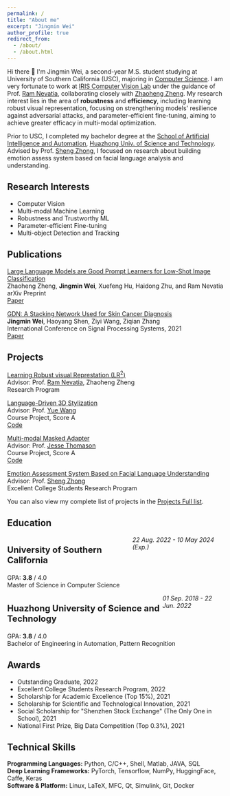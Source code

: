 ```yaml
---
permalink: /
title: "About me"
excerpt: "Jingmin Wei"
author_profile: true
redirect_from: 
  - /about/
  - /about.html
---
```


Hi there 👋 I'm Jingmin Wei, a second-year M.S. student studying at University of Southern California (USC), majoring in [Computer Science](https://www.cs.usc.edu/). I am very fortunate to work at [IRIS Computer Vision Lab](https://sites.usc.edu/iris-cvlab/) under the guidance of Prof. [Ram Nevatia](https://sites.usc.edu/iris-cvlab/professor-ram-nevatia/), collaborating closely with [Zhaoheng Zheng](https://zhaohengz.github.io/). My research interest lies in the area of <strong>robustness</strong> and <strong>efficiency</strong>, including learning robust visual representation, focusing on strengthening models' resilience against adversarial attacks, and parameter-efficient fine-tuning, aiming to achieve greater efficacy in multi-modal optimization.


Prior to USC, I completed my bachelor degree at the [School of Artificial Intelligence and Automation](http://english.aia.hust.edu.cn/), [Huazhong Univ. of Science and Technology](https://en.wikipedia.org/wiki/Huazhong_University_of_Science_and_Technology). Advised by Prof. [Sheng Zhong](http://english.aia.hust.edu.cn/info/1030/1347.htm), I focused on research about building emotion assess system based on facial language analysis and understanding.

<!-- <font color="#ff0000">I am graduating in 2023/early 2024 and now actively looking for full-time positions in computer vision, machine learning, and artificial intelligence. Please feel free to get in touch if there are any opportunities!</font> -->

<h2 id="research"> Research Interests </h2>

<ul>
    <li>Computer Vision</li>
    <li>Multi-modal Machine Learning</li>
    <li>Robustness and Trustworthy ML</li>
    <li>Parameter-efficient Fine-tuning</li>
    <li>Multi-object Detection and Tracking</li>
</ul>


<h2 id="publications"> Publications </h2>

<p><u>Large Language Models are Good Prompt Learners for Low-Shot Image Classification</u><br>
Zhaoheng Zheng, <strong>Jingmin Wei</strong>, Xuefeng Hu, Haidong Zhu, and Ram Nevatia
<br> arXiv Preprint <br>
<a href="https://arxiv.org/abs/2312.04076" class="btn btn--success">Paper</a></p>

<p><u>GDN: A Stacking Network Used for Skin Cancer Diagnosis</u><br>
<strong>Jingmin Wei</strong>, Haoyang Shen, Ziyi Wang, Ziqian Zhang
<br> International Conference on Signal Processing Systems, 2021<br>
<a href="https://doi.org/10.1117/12.2631455" class="btn btn--success">Paper</a></p>

<!-- <p><u>FashionVLP: Vision Language Transformer for Fashion Retrieval with Feedback</u><br>
Sonam Goenka*, <strong>Zhaoheng Zheng*</strong>, Ayush Jaiswal, Rakesh Chada, Yue Wu, Pradeep Natarajan, and Varsha Hedau
<br> CVPR 2022<br>
<a href="https://www.amazon.science/publications/fashionvlp-vision-language-transformer-for-fashion-retrieval-with-feedback" class="btn btn--success">Paper</a></p> -->

<h2 id="projects"> Projects </h2>

<p><u>Learning Robust visual Represtation (LR<sup>2</sup>)</u><br>
Advisor: Prof. <a href="https://sites.usc.edu/iris-cvlab/professor-ram-nevatia/">Ram Nevatia</a>, Zhaoheng Zheng<br> 
Research Program<br><p>

<p><u>Language-Driven 3D Stylization</u><br>
Advisor: Prof. <a href="https://yuewang.xyz/">Yue Wang</a><br> 
Course Project, Score A<br>
<a href="https://github.com/Weijingmin2000/Language-Driven-3D-Stylization" class="btn btn--warning">Code</a></p>

<p><u>Multi-modal Masked Adapter</u><br>
Advisor: Prof. <a href="https://jessethomason.com/">Jesse Thomason</a><br>
Course Project, Score A<br>
<a href="https://github.com/YinzhenWang/Real_CLIP_Adapter" class="btn btn--warning">Code</a></p>

<p><u>Emotion Assessment System Based on Facial Language Understanding</u><br>
Advisor: Prof. <a href="http://english.aia.hust.edu.cn/info/1030/1347.htm">Sheng Zhong</a><br>
Excellent College Students  Research Program<br></p>

You can also view my complete list of projects in the <a href="/projects/">Projects Full list</a>.

<h2 id="education"> Education </h2>
<div style='display: flex; justify-content: space-between;'>
	<p style='font-size:20px'><b>University of Southern California</b></p>
	<i>22 Aug. 2022 - 10 May 2024 (Exp.)</i>
</div>
GPA: <strong>3.8</strong> / 4.0 <br> 
Master of Science in Computer Science <br><p>

<div style='display: flex; justify-content: space-between;'>
	<p style='font-size:20px'><b>Huazhong University of Science and Technology</b></p>
	<i>01 Sep. 2018 - 22 Jun. 2022</i>
</div>
GPA: <strong>3.8</strong> / 4.0
<br> Bachelor of Engineering in Automation, Pattern Recognition <br><p>

<h2 id="awards"> Awards </h2>
<ul>
    <li>Outstanding Graduate, 2022</li>
    <li>Excellent College Students Research Program, 2022</li>
    <li>Scholarship for Academic Excellence (Top 15%), 2021</li>
    <li>Scholarship for Scientific and Technological Innovation, 2021</li>
    <li>Social Scholarship for "Shenzhen Stock Exchange" (The Only One in School), 2021</li>
    <li>National First Prize, Big Data Competition (Top 0.3%),  2021</li>
</ul>

<h2 id="skills"> Technical Skills </h2>
<strong>Programming Languages:</strong> Python, C/C++, Shell, Matlab, JAVA, SQL<br>
<strong>Deep Learning Frameworks:</strong> PyTorch, Tensorflow, NumPy, HuggingFace, Caffe, Keras <br>
<strong>Software & Platform:</strong> Linux, LaTeX, MFC, Qt, Simulink, Git, Docker <p>


<p hidden><script type="text/javascript" id="clustrmaps" src="//clustrmaps.com/map_v2.js?d=WuTycU_gptD1_uRJMJF-BV4Q0VudvsyDQpgvA3okEYs&cl=ffffff&w=a"></script></p>
